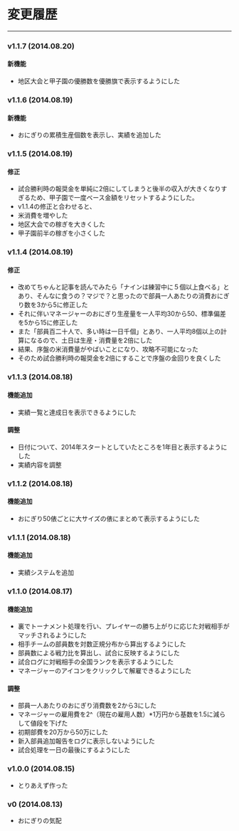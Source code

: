 # 変更履歴

----

### v1.1.7 (2014.08.20)

#### 新機能

* 地区大会と甲子園の優勝数を優勝旗で表示するようにした

### v1.1.6 (2014.08.19)

#### 新機能

* おにぎりの累積生産個数を表示し、実績を追加した

### v1.1.5 (2014.08.19)

#### 修正

* 試合勝利時の報奨金を単純に2倍にしてしまうと後半の収入が大きくなりすぎるため、甲子園で一度ベース金額をリセットするようにした。
* v1.1.4の修正と合わせると、
 * 米消費を増やした
 * 地区大会での稼ぎを大きくした
 * 甲子園前半の稼ぎを小さくした

### v1.1.4 (2014.08.19)

#### 修正

* 改めてちゃんと記事を読んでみたら「ナインは練習中に５個以上食べる」とあり、そんなに食うの？マジで？と思ったので部員一人あたりの消費おにぎり数を3から5に修正した
* それに伴いマネージャーのおにぎり生産量を一人平均30から50、標準偏差を5から15に修正した
* また「部員百二十人で、多い時は一日千個」とあり、一人平均8個以上の計算になるので、土日は生産・消費量を2倍にした
* 結果、序盤の米消費量がやばいことになり、攻略不可能になった
* そのため試合勝利時の報奨金を2倍にすることで序盤の金回りを良くした

### v1.1.3 (2014.08.18)

#### 機能追加

* 実績一覧と達成日を表示できるようにした

#### 調整

* 日付について、2014年スタートとしていたところを1年目と表示するようにした
* 実績内容を調整

### v1.1.2 (2014.08.18)

#### 機能追加

* おにぎり50俵ごとに大サイズの俵にまとめて表示するようにした

### v1.1.1 (2014.08.18)

#### 機能追加

* 実績システムを追加

### v1.1.0 (2014.08.17)

#### 機能追加

* 裏でトーナメント処理を行い、プレイヤーの勝ち上がりに応じた対戦相手がマッチされるようにした
* 相手チームの部員数を対数正規分布から算出するようにした
* 部員数による戦力比を算出し、試合に反映するようにした
* 試合ログに対戦相手の全国ランクを表示するようにした
* マネージャーのアイコンをクリックして解雇できるようにした

#### 調整

* 部員一人あたりのおにぎり消費数を2から3にした
* マネージャーの雇用費を2^（現在の雇用人数）*1万円から基数を1.5に減らして値段を下げた
* 初期部費を20万から50万にした
* 新入部員追加報告をログに表示しないようにした
* 試合処理を一日の最後にするようにした

### v1.0.0 (2014.08.15)

* とりあえず作った

### v0 (2014.08.13)

* おにぎりの気配

